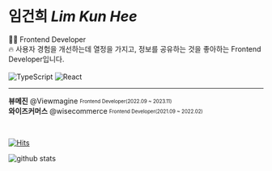 # 임건희 *Lim Kun Hee*
👩‍💻 Frontend Developer  
🔥 사용자 경험을 개선하는데 열정을 가지고, 정보를 공유하는 것을 좋아하는 Frontend Developer입니다.    
<br>
![TypeScript](https://img.shields.io/badge/-TypeScript-007ACC?style=for-the-badge&logo=typescript&logoColor=white)
![React](https://img.shields.io/badge/-React-222222?style=for-the-badge&logo=react)

---
**뷰메진** @Viewmagine <sub><sup>Frontend Developer(2022.09 ~ 2023.11)</sup></sub>  
**와이즈커머스** @wisecommerce <sub><sup>Frontend Developer(2021.09 ~ 2022.02)</sup></sub>  

<br>

[![Hits](https://hits.seeyoufarm.com/api/count/incr/badge.svg?url=https%3A%2F%2Fgithub.com%2Frg5668&count_bg=%2379C83D&title_bg=%23555555&icon=&icon_color=%231067CB&title=hits&edge_flat=false)](https://hits.seeyoufarm.com)
<div>
  
  ![github stats](https://github-readme-stats.vercel.app/api?username=rg5668)

</div>
